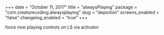 +++
date = "October 11, 2017"
title = "alwaysPlaying"
package = "com.creaturecoding.alwaysplaying"
slug = "depiction"
screens_enabled = "false"
changelog_enabled = "true"
+++

force now playing controls on LS via activator